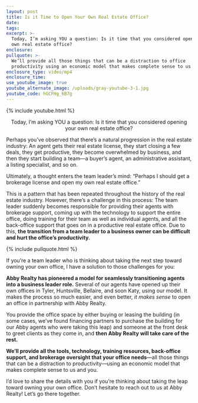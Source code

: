```yaml
---
layout: post
title: Is it Time to Open Your Own Real Estate Office?
date:
tags:
excerpt: >-
  Today, I’m asking YOU a question: Is it time that you considered opening your
  own real estate office?
enclosure:
pullquote: >-
  We’ll provide all those things that can be a distraction to office
  productivity using an economic model that makes complete sense to us and you.
enclosure_type: video/mp4
enclosure_time:
use_youtube_image: true
youtube_alternate_image: /uploads/gray-youtube-3-1.jpg
youtube_code: hGCFHg_6B7g
---
```


{% include youtube.html %}<center>Today, I’m asking YOU a question: Is it time that you considered opening your own real estate office?</center>

Perhaps you’ve observed that there’s a natural progression in the real estate industry: An agent gets their real estate license, they start closing a few deals, they get productive, they become overwhelmed by business, and then they start building a team—a buyer’s agent, an administrative assistant, a listing specialist, and so on.

Ultimately, a thought enters the team leader’s mind: “Perhaps I should get a brokerage license and open my own real estate office.”

This is a pattern that has been repeated throughout the history of the real estate industry. However, there’s a challenge in this process: The team leader suddenly becomes responsible for providing their agents with brokerage support, coming up with the technology to support the entire office, doing training for their team as well as individual agents, and all the back-office support that goes on in a productive real estate office. Due to this, **the transition from a team leader to a business owner can be difficult and hurt the office’s productivity.**

{% include pullquote.html %}

If you’re a team leader who is thinking about taking the next step toward owning your own office, I have a solution to those challenges for you:

**Abby Realty has pioneered a model for seamlessly transitioning agents into a business leader role.** Several of our agents have opened up their own offices in Tyler, Huntsville, Bellaire, and soon Katy, using our model. It makes the process so much easier, and even better, *it makes sense* to open an office in partnership with Abby Realty.&nbsp;

You provide the office space by either buying or leasing the building (in some cases, we’ve found financing partners to purchase the building for our Abby agents who were taking this leap) and someone at the front desk to greet clients as they come in, and **then Abby Realty will take care of the rest.**

**We’ll provide all the tools, technology, training resources, back-office support, and brokerage oversight that your office needs**—all those things that can be a distraction to productivity—using an economic model that makes complete sense to us and you.

I’d love to share the details with you if you’re thinking about taking the leap toward owning your own office. Don’t hesitate to reach out to us at Abby Realty\! Let’s go there together.

&nbsp;